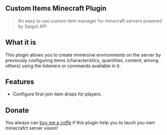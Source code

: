 ## Custom Items Minecraft Plugin

> An easy to use custom item manager for minecraft servers powered by Spigot API

## What it is

This plugin allows you to create immersive environments on the server by previously configuring items (characteristics, quantities, content, among others) using the listeners or commands available in it. 

## Features

- Configure first-join item drops for players.

## Donate

You always can [buy me a coffe](https://www.buymeacoffee.com/neverwinters) if this plugin help you to lauch you own minecrafct server vision!